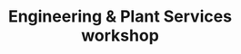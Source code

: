 ---
title: "Engineering & Plant Services workshop"
url: /christchurch/engineering-und-plant-services-workshop/
shop: Autowerkstatt
---